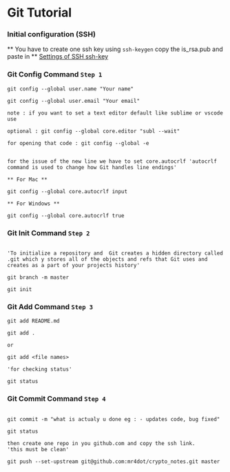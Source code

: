 # Git Tutorial

### Initial configuration (SSH)

** You have to create one ssh key using `ssh-keygen` copy the is_rsa.pub and paste in ** [Settings of SSH ssh-key](https://github.com/settings/keys)



### Git Config Command     `Step 1`

```shell
git config --global user.name "Your name"

git config --global user.email "Your email"
```
```
note : if you want to set a text editor default like sublime or vscode use 

optional : git config --global core.editor "subl --wait"

for opening that code : git config --global -e
```

```shell 

for the issue of the new line we have to set core.autocrlf 'autocrlf command is used to change how Git handles line endings'

** For Mac **

git config --global core.autocrlf input

** For Windows **

git config --global core.autocrlf true

```

### Git Init Command     `Step 2`

```shell 

'To initialize a repository and  Git creates a hidden directory called .git which y stores all of the objects and refs that Git uses and creates as a part of your projects history'

git branch -m master

git init 
```

### Git Add Command     `Step 3`
```shell
git add README.md

git add . 

or 

git add <file names>

'for checking status'

git status

```

### Git Commit Command     `Step 4`

```shell

git commit -m "what is actualy u done eg : - updates code, bug fixed"

git status 

then create one repo in you github.com and copy the ssh link.
'this must be clean'

git push --set-upstream git@github.com:mr4dot/crypto_notes.git master


```


